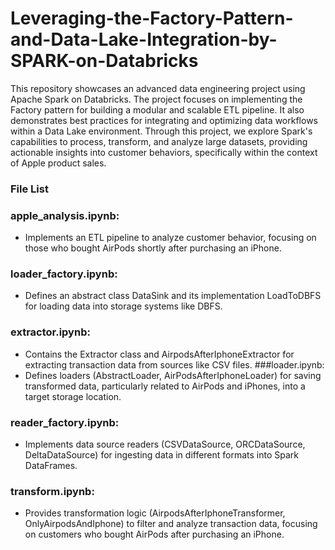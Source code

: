 # Leveraging-the-Factory-Pattern-and-Data-Lake-Integration-by-SPARK-on-Databricks
This repository showcases an advanced data engineering project using Apache Spark on Databricks. The project focuses on implementing the Factory pattern for building a modular and scalable ETL pipeline. It also demonstrates best practices for integrating and optimizing data workflows within a Data Lake environment. Through this project, we explore Spark's capabilities to process, transform, and analyze large datasets, providing actionable insights into customer behaviors, specifically within the context of Apple product sales.


### File List  

### apple_analysis.ipynb:
- Implements an ETL pipeline to analyze customer behavior, focusing on those who bought AirPods shortly after purchasing an iPhone. 

### loader_factory.ipynb:
- Defines an abstract class DataSink and its implementation LoadToDBFS for loading data into storage systems like DBFS.
### extractor.ipynb:
- Contains the Extractor class and AirpodsAfterIphoneExtractor for extracting transaction data from sources like CSV files.
###loader.ipynb:
- Defines loaders (AbstractLoader, AirPodsAfterIphoneLoader) for saving transformed data, particularly related to AirPods and iPhones, into a target storage location.
### reader_factory.ipynb:
- Implements data source readers (CSVDataSource, ORCDataSource, DeltaDataSource) for ingesting data in different formats into Spark DataFrames.
### transform.ipynb:
- Provides transformation logic (AirpodsAfterIphoneTransformer, OnlyAirpodsAndIphone) to filter and analyze transaction data, focusing on customers who bought AirPods after purchasing an iPhone.
